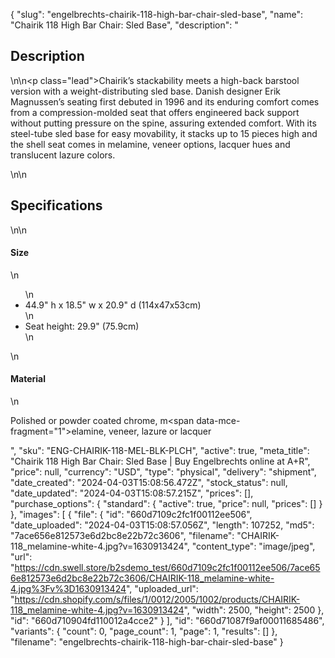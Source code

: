 {
  "slug": "engelbrechts-chairik-118-high-bar-chair-sled-base",
  "name": "Chairik 118 High Bar Chair: Sled Base",
  "description": "<h2>Description</h2>\n<!-- split -->\n<p class=\"lead\">Chairik’s stackability meets a high-back barstool version with a weight-distributing sled base. Danish designer Erik Magnussen’s seating first debuted in 1996 and its enduring comfort comes from a compression-molded seat that offers engineered back support without putting pressure on the spine, assuring extended comfort. With its steel-tube sled base for easy movability, it stacks up to 15 pieces high and the shell seat comes in melamine, veneer options, lacquer hues and translucent lazure colors. </p>\n<!-- split -->\n<h2>Specifications</h2>\n<!-- split -->\n<h4>Size</h4>\n<ul>\n<li>44.9\" h x 18.5\" w x 20.9\" d (114x47x53cm)</li>\n<li>Seat height: 29.9\" (75.9cm)</li>\n</ul>\n<h4>Material</h4>\n<p><span>Polished or powder coated chrome, m</span><span data-mce-fragment=\"1\">elamine, veneer</span><span>, lazure or lacquer</span></p>",
  "sku": "ENG-CHAIRIK-118-MEL-BLK-PLCH",
  "active": true,
  "meta_title": "Chairik 118 High Bar Chair: Sled Base | Buy Engelbrechts online at A+R",
  "price": null,
  "currency": "USD",
  "type": "physical",
  "delivery": "shipment",
  "date_created": "2024-04-03T15:08:56.472Z",
  "stock_status": null,
  "date_updated": "2024-04-03T15:08:57.215Z",
  "prices": [],
  "purchase_options": {
    "standard": {
      "active": true,
      "price": null,
      "prices": []
    }
  },
  "images": [
    {
      "file": {
        "id": "660d7109c2fc1f00112ee506",
        "date_uploaded": "2024-04-03T15:08:57.056Z",
        "length": 107252,
        "md5": "7ace656e812573e6d2bc8e22b72c3606",
        "filename": "CHAIRIK-118_melamine-white-4.jpg?v=1630913424",
        "content_type": "image/jpeg",
        "url": "https://cdn.swell.store/b2sdemo_test/660d7109c2fc1f00112ee506/7ace656e812573e6d2bc8e22b72c3606/CHAIRIK-118_melamine-white-4.jpg%3Fv%3D1630913424",
        "uploaded_url": "https://cdn.shopify.com/s/files/1/0012/2005/1002/products/CHAIRIK-118_melamine-white-4.jpg?v=1630913424",
        "width": 2500,
        "height": 2500
      },
      "id": "660d710904fd110012a4cce2"
    }
  ],
  "id": "660d71087f9af00011685486",
  "variants": {
    "count": 0,
    "page_count": 1,
    "page": 1,
    "results": []
  },
  "filename": "engelbrechts-chairik-118-high-bar-chair-sled-base"
}